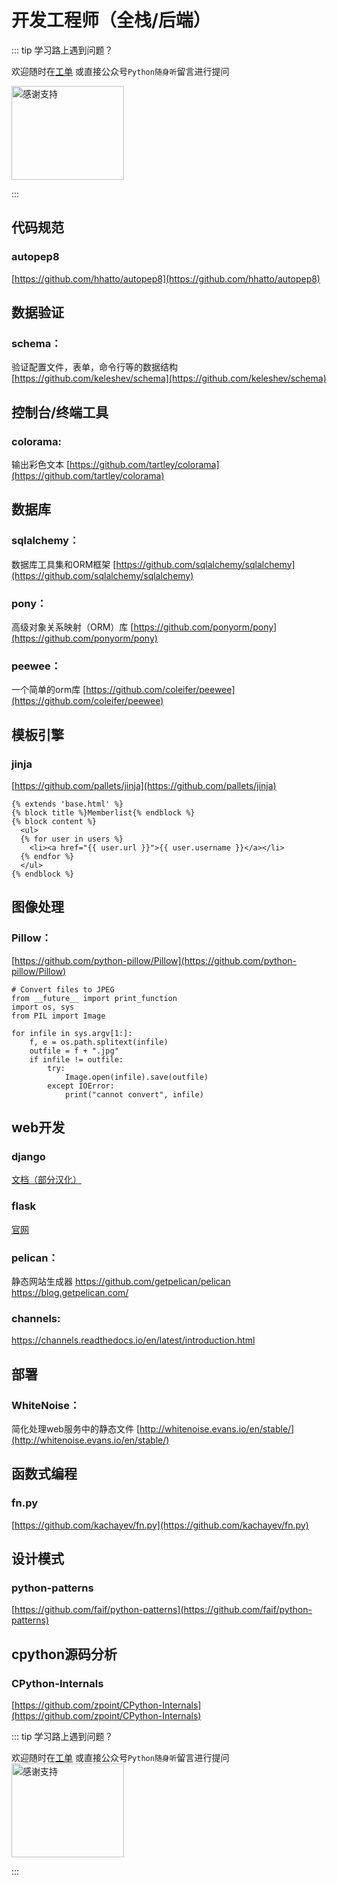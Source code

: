 # 开发工程师（全栈/后端）


::: tip 学习路上遇到问题？

欢迎随时在[工单](https://github.com/de8ug/spt/issues)
或直接公众号`Python随身听`留言进行提问


<img src="https://upload.jianshu.io/users/qrcodes/543964/%E5%BE%AE%E4%BF%A1-%E7%AC%AC8%E5%93%A5.jpg" width = "180" height = "150" alt="感谢支持" align="center" />

:::

## 代码规范

### autopep8 
[https://github.com/hhatto/autopep8](https://github.com/hhatto/autopep8)


## 数据验证

### schema：
验证配置文件，表单，命令行等的数据结构 [https://github.com/keleshev/schema](https://github.com/keleshev/schema)

## 控制台/终端工具

### colorama: 
输出彩色文本 [https://github.com/tartley/colorama](https://github.com/tartley/colorama)


## 数据库


### sqlalchemy： 
数据库工具集和ORM框架 [https://github.com/sqlalchemy/sqlalchemy](https://github.com/sqlalchemy/sqlalchemy)

### pony： 
高级对象关系映射（ORM）库 [https://github.com/ponyorm/pony](https://github.com/ponyorm/pony)

### peewee：
一个简单的orm库 [https://github.com/coleifer/peewee](https://github.com/coleifer/peewee)

## 模板引擎

### jinja

[https://github.com/pallets/jinja](https://github.com/pallets/jinja)

```
{% extends 'base.html' %}
{% block title %}Memberlist{% endblock %}
{% block content %}
  <ul>
  {% for user in users %}
    <li><a href="{{ user.url }}">{{ user.username }}</a></li>
  {% endfor %}
  </ul>
{% endblock %}
```

## 图像处理

### Pillow：

[https://github.com/python-pillow/Pillow](https://github.com/python-pillow/Pillow)

```
# Convert files to JPEG
from __future__ import print_function
import os, sys
from PIL import Image

for infile in sys.argv[1:]:
    f, e = os.path.splitext(infile)
    outfile = f + ".jpg"
    if infile != outfile:
        try:
            Image.open(infile).save(outfile)
        except IOError:
            print("cannot convert", infile)
```

## web开发

### django

[文档（部分汉化）](https://docs.djangoproject.com/zh-hans/2.2/)

### flask

[官网](https://palletsprojects.com/p/flask/)

### pelican： 
静态网站生成器 https://github.com/getpelican/pelican  https://blog.getpelican.com/

### channels: 

https://channels.readthedocs.io/en/latest/introduction.html


## 部署

### WhiteNoise：
简化处理web服务中的静态文件  [http://whitenoise.evans.io/en/stable/](http://whitenoise.evans.io/en/stable/)


## 函数式编程

### fn.py 
[https://github.com/kachayev/fn.py](https://github.com/kachayev/fn.py)


## 设计模式

### python-patterns
[https://github.com/faif/python-patterns](https://github.com/faif/python-patterns)


## cpython源码分析

### CPython-Internals 
[https://github.com/zpoint/CPython-Internals](https://github.com/zpoint/CPython-Internals)

::: tip 学习路上遇到问题？

欢迎随时在[工单](https://github.com/de8ug/spt/issues)
或直接公众号`Python随身听`留言进行提问
<img src="https://upload.jianshu.io/users/qrcodes/543964/%E5%BE%AE%E4%BF%A1-%E7%AC%AC8%E5%93%A5.jpg" width = "180" height = "150" alt="感谢支持" align="center" />

:::
